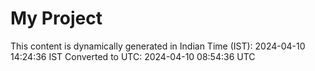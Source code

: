 # My Project

This content is dynamically generated in Indian Time (IST): 2024-04-10 14:24:36 IST
Converted to UTC: 2024-04-10 08:54:36 UTC
